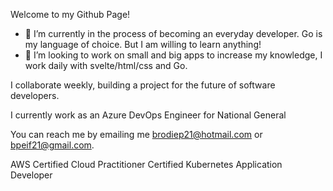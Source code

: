 Welcome to my Github Page!


- 🔭 I’m currently in the process of becoming an everyday developer. Go is my language of choice. But I am willing to learn anything!
- 👯 I’m looking to work on small and big apps to increase my knowledge, I work daily with svelte/html/css and Go.

I collaborate weekly, building a project for the future of software developers. 

I currently work as an Azure DevOps Engineer for National General

You can reach me by emailing me brodiep21@hotmail.com or bpeif21@gmail.com.


AWS Certified Cloud Practitioner 
Certified Kubernetes Application Developer
